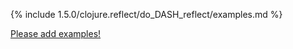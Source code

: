 {% include 1.5.0/clojure.reflect/do_DASH_reflect/examples.md %}

[Please add examples!](https://github.com/arrdem/grimoire/edit/master/_includes/1.6.0/clojure.reflect/do_DASH_reflect/examples.md)
